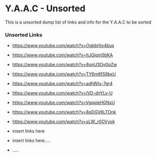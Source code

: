 <!-- ================================================================================ -->

# Y.A.A.C - Unsorted

This is a unsorted dump list of links and info for the Y.A.A.C to be sorted

<!-- ============================================================ -->

### Unsorted Links


* https://www.youtube.com/watch?v=OgbbHiv4bus
* https://www.youtube.com/watch?v=ltJQjqm5bKA
* https://www.youtube.com/watch?v=8onU3Ov0qZw
* https://www.youtube.com/watch?v=TY6m6fS8bxU
* https://www.youtube.com/watch?v=adhWIo-7gr4
* https://www.youtube.com/watch?v=lVD-dnYLv-U

* https://www.youtube.com/watch?v=VgqxieHGNsU
* https://www.youtube.com/watch?v=8qDGV6LTOnk
* https://www.youtube.com/watch?v=sLW_r0OVyok
* insert links here
* insert links here.....
* .....

<!-- ================================================================================ -->
